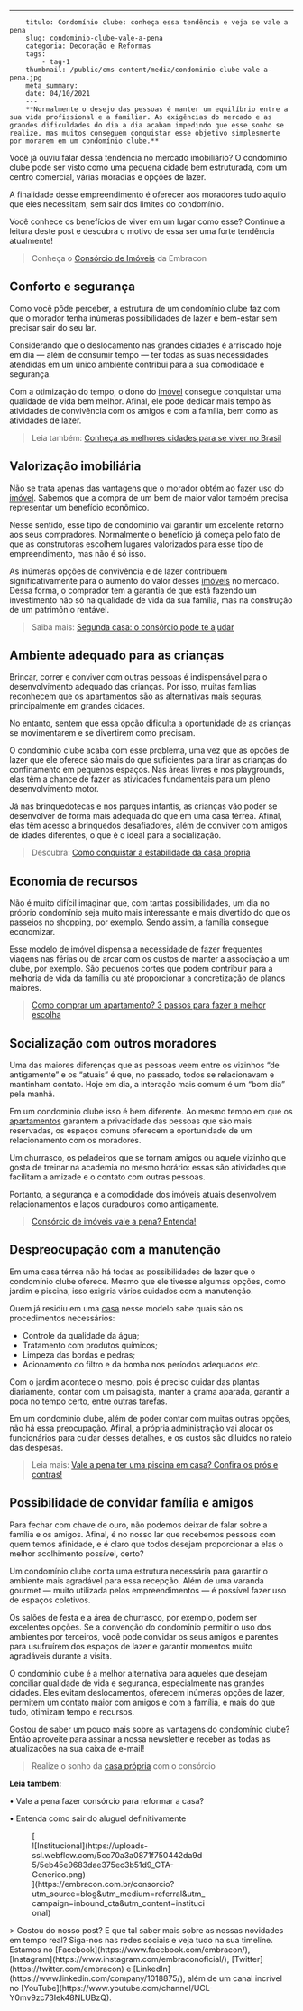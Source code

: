 ---
        titulo: Condomínio clube: conheça essa tendência e veja se vale a pena
        slug: condominio-clube-vale-a-pena
        categoria: Decoração e Reformas
        tags:
            - tag-1
        thumbnail: /public/cms-content/media/condominio-clube-vale-a-pena.jpg
        meta_summary: 
        date: 04/10/2021
        ---
        **Normalmente o desejo das pessoas é manter um equilíbrio entre a sua vida profissional e a familiar. As exigências do mercado e as grandes dificuldades do dia a dia acabam impedindo que esse sonho se realize, mas muitos conseguem conquistar esse objetivo simplesmente por morarem em um condomínio clube.**‍

Você já ouviu falar dessa tendência no mercado imobiliário? O condomínio clube pode ser visto como uma pequena cidade bem estruturada, com um centro comercial, várias moradias e opções de lazer.

A finalidade desse empreendimento é oferecer aos moradores tudo aquilo que eles necessitam, sem sair dos limites do condomínio.

Você conhece os benefícios de viver em um lugar como esse? Continue a leitura deste post e descubra o motivo de essa ser uma forte tendência atualmente!

> Conheça o [Consórcio de Imóveis](https://www.embracon.com.br/consorcio-de-imoveis) da Embracon

Conforto e segurança
--------------------

Como você pôde perceber, a estrutura de um condomínio clube faz com que o morador tenha inúmeras possibilidades de lazer e bem-estar sem precisar sair do seu lar.

Considerando que o deslocamento nas grandes cidades é arriscado hoje em dia — além de consumir tempo — ter todas as suas necessidades atendidas em um único ambiente contribui para a sua comodidade e segurança.

Com a otimização do tempo, o dono do [imóvel](https://www.embracon.com.br/blog/5-coisas-que-voce-precisa-saber-para-construir-uma-casa) consegue conquistar uma qualidade de vida bem melhor. Afinal, ele pode dedicar mais tempo às atividades de convivência com os amigos e com a família, bem como às atividades de lazer.

> Leia também: [Conheça as melhores cidades para se viver no Brasil](https://www.embracon.com.br/blog/conheca-as-melhores-cidades-para-se-viver-no-brasil-2)

Valorização imobiliária
-----------------------

Não se trata apenas das vantagens que o morador obtém ao fazer uso do [imóvel](https://www.embracon.com.br/blog/vai-construir-uma-casa-descubra-quanto-vai-custar). Sabemos que a compra de um bem de maior valor também precisa representar um benefício econômico.

Nesse sentido, esse tipo de condomínio vai garantir um excelente retorno aos seus compradores. Normalmente o benefício já começa pelo fato de que as construtoras escolhem lugares valorizados para esse tipo de empreendimento, mas não é só isso.

As inúmeras opções de convivência e de lazer contribuem significativamente para o aumento do valor desses [imóveis](https://www.embracon.com.br/blog/hora-certa-comprar-imovel) no mercado. Dessa forma, o comprador tem a garantia de que está fazendo um investimento não só na qualidade de vida da sua família, mas na construção de um patrimônio rentável.

> Saiba mais: [Segunda casa: o consórcio pode te ajudar](https://www.embracon.com.br/blog/segunda-casa-o-consorcio-pode-te-ajudar)

Ambiente adequado para as crianças
----------------------------------

Brincar, correr e conviver com outras pessoas é indispensável para o desenvolvimento adequado das crianças. Por isso, muitas famílias reconhecem que os [apartamentos](https://www.embracon.com.br/blog/guia-completo-consorcio-imobiliario) são as alternativas mais seguras, principalmente em grandes cidades.

No entanto, sentem que essa opção dificulta a oportunidade de as crianças se movimentarem e se divertirem como precisam.

O condomínio clube acaba com esse problema, uma vez que as opções de lazer que ele oferece são mais do que suficientes para tirar as crianças do confinamento em pequenos espaços. Nas áreas livres e nos playgrounds, elas têm a chance de fazer as atividades fundamentais para um pleno desenvolvimento motor.

Já nas brinquedotecas e nos parques infantis, as crianças vão poder se desenvolver de forma mais adequada do que em uma casa térrea. Afinal, elas têm acesso a brinquedos desafiadores, além de conviver com amigos de idades diferentes, o que é o ideal para a socialização.

> Descubra: [Como conquistar a estabilidade da casa própria](https://www.embracon.com.br/blog/como-conquistar-a-estabilidade-da-casa-propria)

Economia de recursos
--------------------

Não é muito difícil imaginar que, com tantas possibilidades, um dia no próprio condomínio seja muito mais interessante e mais divertido do que os passeios no shopping, por exemplo. Sendo assim, a família consegue economizar.

Esse modelo de imóvel dispensa a necessidade de fazer frequentes viagens nas férias ou de arcar com os custos de manter a associação a um clube, por exemplo. São pequenos cortes que podem contribuir para a melhoria de vida da família ou até proporcionar a concretização de planos maiores.

> [Como comprar um apartamento? 3 passos para fazer a melhor escolha](https://www.embracon.com.br/blog/como-comprar-um-apartamento)

Socialização com outros moradores
---------------------------------

Uma das maiores diferenças que as pessoas veem entre os vizinhos “de antigamente” e os “atuais” é que, no passado, todos se relacionavam e mantinham contato. Hoje em dia, a interação mais comum é um “bom dia” pela manhã.

Em um condomínio clube isso é bem diferente. Ao mesmo tempo em que os [apartamentos](https://www.embracon.com.br/blog/como-funciona-consorcio-de-imoveis) garantem a privacidade das pessoas que são mais reservadas, os espaços comuns oferecem a oportunidade de um relacionamento com os moradores.

Um churrasco, os peladeiros que se tornam amigos ou aquele vizinho que gosta de treinar na academia no mesmo horário: essas são atividades que facilitam a amizade e o contato com outras pessoas.

Portanto, a segurança e a comodidade dos imóveis atuais desenvolvem relacionamentos e laços duradouros como antigamente.

> [Consórcio de imóveis vale a pena? Entenda!](https://www.embracon.com.br/blog/consorcio-de-imoveis-vale-a-pena)

Despreocupação com a manutenção
-------------------------------

Em uma casa térrea não há todas as possibilidades de lazer que o condomínio clube oferece. Mesmo que ele tivesse algumas opções, como jardim e piscina, isso exigiria vários cuidados com a manutenção.

Quem já residiu em uma [casa](https://www.embracon.com.br/blog/como-sair-do-aluguel-definitivamente) nesse modelo sabe quais são os procedimentos necessários:

- Controle da qualidade da água;
- Tratamento com produtos químicos;
- Limpeza das bordas e pedras;
- Acionamento do filtro e da bomba nos períodos adequados etc.

Com o jardim acontece o mesmo, pois é preciso cuidar das plantas diariamente, contar com um paisagista, manter a grama aparada, garantir a poda no tempo certo, entre outras tarefas.

Em um condomínio clube, além de poder contar com muitas outras opções, não há essa preocupação. Afinal, a própria administração vai alocar os funcionários para cuidar desses detalhes, e os custos são diluídos no rateio das despesas.

> Leia mais: [Vale a pena ter uma piscina em casa? Confira os prós e contras!](https://www.embracon.com.br/blog/afinal-vale-a-pena-ter-uma-piscina-em-casa-confira-os-pros-e-contras)

Possibilidade de convidar família e amigos
------------------------------------------

Para fechar com chave de ouro, não podemos deixar de falar sobre a família e os amigos. Afinal, é no nosso lar que recebemos pessoas com quem temos afinidade, e é claro que todos desejam proporcionar a elas o melhor acolhimento possível, certo?

Um condomínio clube conta uma estrutura necessária para garantir o ambiente mais agradável para essa recepção. Além de uma varanda gourmet — muito utilizada pelos empreendimentos — é possível fazer uso de espaços coletivos.

Os salões de festa e a área de churrasco, por exemplo, podem ser excelentes opções. Se a convenção do condomínio permitir o uso dos ambientes por terceiros, você pode convidar os seus amigos e parentes para usufruírem dos espaços de lazer e garantir momentos muito agradáveis durante a visita.

O condomínio clube é a melhor alternativa para aqueles que desejam conciliar qualidade de vida e segurança, especialmente nas grandes cidades. Eles evitam deslocamentos, oferecem inúmeras opções de lazer, permitem um contato maior com amigos e com a família, e mais do que tudo, otimizam tempo e recursos.

Gostou de saber um pouco mais sobre as vantagens do condomínio clube? Então aproveite para assinar a nossa newsletter e receber as todas as atualizações na sua caixa de e-mail!

> Realize o sonho da [casa própria](https://www.embracon.com.br/blog/como-conquistar-a-estabilidade-da-casa-propria) com o consórcio

‍**Leia também:**

**‍**• Vale a pena fazer consórcio para reformar a casa?

• Entenda como sair do aluguel definitivamente

<figure class="w-richtext-figure-type-image w-richtext-align-center" style="max-width:310px">[<div>![Institucional](https://uploads-ssl.webflow.com/5cc70a3a0871f750442da9d5/5eb45e9683dae375ec3b51d9_CTA-Generico.png)</div>](https://embracon.com.br/consorcio?utm_source=blog&utm_medium=referral&utm_campaign=inbound_cta&utm_content=institucional)</figure>> Gostou do nosso post? E que tal saber mais sobre as nossas novidades em tempo real? Siga-nos nas redes sociais e veja tudo na sua timeline. Estamos no [Facebook](https://www.facebook.com/embracon/), [Instagram](https://www.instagram.com/embraconoficial/), [Twitter](https://twitter.com/embracon) e [LinkedIn](https://www.linkedin.com/company/1018875/), além de um canal incrível no [YouTube](https://www.youtube.com/channel/UCL-Y0mv9zc73Iek48NLUBzQ).
        